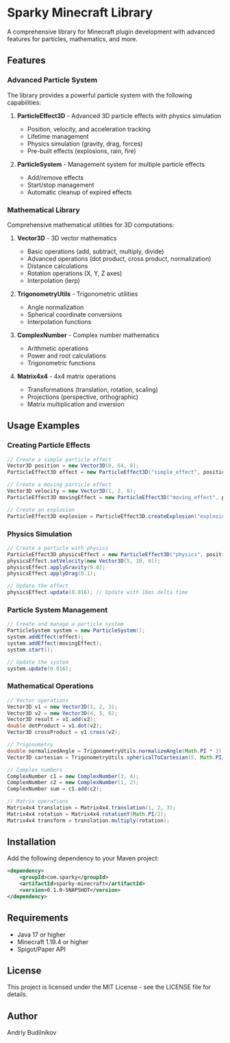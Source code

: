 # Sparky Minecraft Library

A comprehensive library for Minecraft plugin development with advanced features for particles, mathematics, and more.

## Features

### Advanced Particle System

The library provides a powerful particle system with the following capabilities:

1. **ParticleEffect3D** - Advanced 3D particle effects with physics simulation
   - Position, velocity, and acceleration tracking
   - Lifetime management
   - Physics simulation (gravity, drag, forces)
   - Pre-built effects (explosions, rain, fire)

2. **ParticleSystem** - Management system for multiple particle effects
   - Add/remove effects
   - Start/stop management
   - Automatic cleanup of expired effects

### Mathematical Library

Comprehensive mathematical utilities for 3D computations:

1. **Vector3D** - 3D vector mathematics
   - Basic operations (add, subtract, multiply, divide)
   - Advanced operations (dot product, cross product, normalization)
   - Distance calculations
   - Rotation operations (X, Y, Z axes)
   - Interpolation (lerp)

2. **TrigonometryUtils** - Trigonometric utilities
   - Angle normalization
   - Spherical coordinate conversions
   - Interpolation functions

3. **ComplexNumber** - Complex number mathematics
   - Arithmetic operations
   - Power and root calculations
   - Trigonometric functions

4. **Matrix4x4** - 4x4 matrix operations
   - Transformations (translation, rotation, scaling)
   - Projections (perspective, orthographic)
   - Matrix multiplication and inversion

## Usage Examples

### Creating Particle Effects

```java
// Create a simple particle effect
Vector3D position = new Vector3D(0, 64, 0);
ParticleEffect3D effect = new ParticleEffect3D("simple_effect", position);

// Create a moving particle effect
Vector3D velocity = new Vector3D(1, 2, 0);
ParticleEffect3D movingEffect = new ParticleEffect3D("moving_effect", position, velocity, 5.0);

// Create an explosion
ParticleEffect3D explosion = ParticleEffect3D.createExplosion("explosion", position, 20);
```

### Physics Simulation

```java
// Create a particle with physics
ParticleEffect3D physicsEffect = new ParticleEffect3D("physics", position);
physicsEffect.setVelocity(new Vector3D(5, 10, 0));
physicsEffect.applyGravity(9.8);
physicsEffect.applyDrag(0.1);

// Update the effect
physicsEffect.update(0.016); // Update with 16ms delta time
```

### Particle System Management

```java
// Create and manage a particle system
ParticleSystem system = new ParticleSystem();
system.addEffect(effect);
system.addEffect(movingEffect);
system.start();

// Update the system
system.update(0.016);
```

### Mathematical Operations

```java
// Vector operations
Vector3D v1 = new Vector3D(1, 2, 3);
Vector3D v2 = new Vector3D(4, 5, 6);
Vector3D result = v1.add(v2);
double dotProduct = v1.dot(v2);
Vector3D crossProduct = v1.cross(v2);

// Trigonometry
double normalizedAngle = TrigonometryUtils.normalizeAngle(Math.PI * 3);
Vector3D cartesian = TrigonometryUtils.sphericalToCartesian(5, Math.PI/4, Math.PI/3);

// Complex numbers
ComplexNumber c1 = new ComplexNumber(3, 4);
ComplexNumber c2 = new ComplexNumber(1, 2);
ComplexNumber sum = c1.add(c2);

// Matrix operations
Matrix4x4 translation = Matrix4x4.translation(1, 2, 3);
Matrix4x4 rotation = Matrix4x4.rotationY(Math.PI/2);
Matrix4x4 transform = translation.multiply(rotation);
```

## Installation

Add the following dependency to your Maven project:

```xml
<dependency>
    <groupId>com.sparky</groupId>
    <artifactId>sparky-minecraft</artifactId>
    <version>0.1.0-SNAPSHOT</version>
</dependency>
```

## Requirements

- Java 17 or higher
- Minecraft 1.19.4 or higher
- Spigot/Paper API

## License

This project is licensed under the MIT License - see the LICENSE file for details.

## Author

Andriy Budilnikov